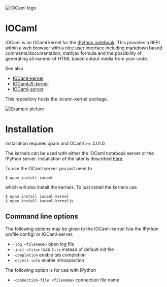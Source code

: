 ![IOCaml logo](https://raw.githubusercontent.com/andrewray/iocamlserver/master/logos/IOlogo.png "IOCaml logo")

IOCaml
======

IOCaml is an OCaml kernel for the 
[IPython notebook](http://ipython.org/notebook.html). 
This provides a REPL within a web browser with a nice user interface 
including markdown based comments/documentation, mathjax formula and 
the possibility of generating all manner of HTML based output media 
from your code.  

See also

* [IOCaml-kernel](https://github.com/andrewray/iocaml)
* [IOCamlJS-kernel](https://github.com/andrewray/iocamljs)
* [IOCaml-server](https://github.com/andrewray/iocamlserver)

This repository hosts the iocaml-kernel package.

![Example picture](https://github.com/andrewray/iocaml/raw/master/notebooks/notebook-example-polys.png)

# Installation

Installation requires opam and OCaml >= 4.01.0.

The kernels can be used with either the IOCaml notebook server or 
the IPython server.  Installation of the later is described 
[here](https://github.com/andrewray/iocaml/wiki/ipython_install).

To use the OCaml server you just need to 

```
$ opam install iocaml
```

which will also install the kernels.  To just install the kernels use

```
$ opam install iocaml-kernel
$ opam install iocaml-kerneljs
```

## Command line options

The following options may be given to the IOCaml-kernel (via
the IPython profile config) or IOCaml-server.

* ``` -log <filename> ``` open log file
* ``` -init <file> ``` load ```file``` instead of default init file
* ``` -completion ``` enable tab completion
* ``` -object-info ``` enable introspection

The following option is for use with IPython

* ``` -connection-file <filename> ``` connection file name

